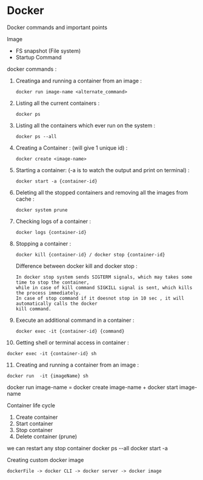 # Docker
Docker commands and important points


Image 
 - FS snapshot (File system)
 - Startup Command


docker commands :
 1. Creatinga and running a container from an image :
 		
		docker run image-name <alternate_command>

 2. Listing all the current containers : 
 
		docker ps
 3. Listing all the containers which ever run on the system : 
 
		docker ps --all
 4. Creating a Container : (will give 1 unique id) : 
		
		docker create <image-name>
 5. Starting a container: (-a is to watch the output and print on terminal) : 
 
		docker start -a {container-id}
 6. Deleting all the stopped containers and removing all the images from cache : 
		
		docker system prune
 7. Checking logs of a container : 
 
		docker logs {container-id}
 8. Stopping a container : 
 
		docker kill {container-id} / docker stop {container-id}
	
	Difference between docker kill and docker stop :
	
		In docker stop system sends SIGTERM signals, which may takes some time to stop the container,
		while in case of kill command SIGKILL signal is sent, which kills the process immediately.
		In case of stop command if it doesnot stop in 10 sec , it will automatically calls the docker 
		kill command.
	
 9. Execute an additional command in a container : 
 
		docker exec -it {container-id} {command}
		
 10. Getting shell or terminal access in container : 
 
	docker exec -it {container-id} sh
	
 11. Creating and running a container from an image : 
 	
	docker run  -it {imageName} sh
 
 
 

docker run image-name = docker create image-name + docker start image-name

 Container life cycle
  1. Create container
  2. Start container
  3. Stop container 
  4. Delete container (prune)
  

  we can restart any stop container
	docker ps --all
	docker start -a <id>



Creating custom docker image

	dockerFile -> docker CLI -> docker server -> docker image



	
